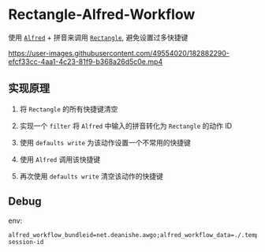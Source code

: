# Rectangle-Alfred-Workflow

使用 [`Alfred`](https://www.alfredapp.com/) + 拼音来调用 [`Rectangle`](https://github.com/rxhanson/Rectangle), 避免设置过多快捷键




https://user-images.githubusercontent.com/49554020/182882290-efcf33cc-4aa1-4c23-81f9-b368a26d5c0e.mp4



## 实现原理

1. 将 `Rectangle` 的所有快捷键清空

2. 实现一个 `filter` 将 `Alfred` 中输入的拼音转化为 `Rectangle` 的动作 ID

3. 使用 `defaults write` 为该动作设置一个不常用的快捷键

4. 使用 `Alfred` 调用该快捷键

5. 再次使用 `defaults write` 清空该动作的快捷键



## Debug

env:

```
alfred_workflow_bundleid=net.deanishe.awgo;alfred_workflow_data=./.temp/testenv/data;alfred_workflow_cache=./.temp/testenv/cache;alfred_version=3.8.1;alfred_workflow_version=1.2.0;alfred_workflow_name=AwGo;AW_SESSION_ID=test-session-id
```
